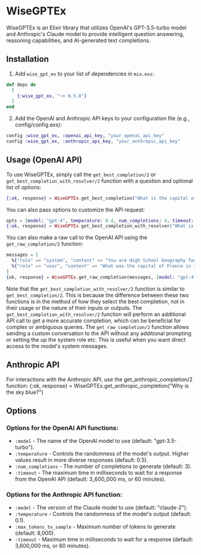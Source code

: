 # WiseGPTEx

WiseGPTEx is an Elixir library that utilizes OpenAI's GPT-3.5-turbo model and Anthropic's Claude model to provide intelligent question answering, reasoning capabilities, and AI-generated text completions.

## Installation

1. Add `wise_gpt_ex` to your list of dependencies in `mix.exs`:
```elixir
def deps do
  [
    {:wise_gpt_ex, "~> 0.5.0"}
  ]
end
```

2. Add the OpenAI and Anthropic API keys to your configuration file (e.g., config/config.exs):
```elixir
config :wise_gpt_ex, :openai_api_key, "your_openai_api_key"
config :wise_gpt_ex, :anthropic_api_key, "your_anthropic_api_key"
```

## Usage (OpenAI API)

To use WiseGPTEx, simply call the `get_best_completion/2` or `get_best_completion_with_resolver/2` function with a question and optional list of options:
```elixir
{:ok, response} = WiseGPTEx.get_best_completion("What is the capital of France?")
```

You can also pass options to customize the API request:
```elixir
opts = [model: "gpt-4", temperature: 0.4, num_completions: 4, timeout: 3_600_000]
{:ok, response} = WiseGPTEx.get_best_completion_with_resolver("What is the capital of France?", opts)
```

You can also make a raw call to the OpenAI API using the `get_raw_completion/2` function:
```elixir
messages = [
  %{"role" => "system", "content" => "You are High School Geography Teacher"},
  %{"role" => "user", "content" => "What was the capital of France in 15th century?"}
]
{ok, response} = WiseGPTEx.get_raw_completion(messages, [model: "gpt-4", temperature: 0.75, timeout: 3_600])
```

Note that the `get_best_completion_with_resolver/2` function is similar to `get_best_completion/2`.
This is because the difference between these two functions is in the method of how they select the best completion, not in their usage or the nature of their inputs or outputs.
The `get_best_completion_with_resolver/2` function will perform an additional API call to get a more accurate completion, which can be beneficial for complex or ambiguous queries.
The `get_raw_completion/2` function allows sending a custom conversation to the API without any additional prompting or setting the up the system role etc. This is useful when you want direct access to the model's system messages.

## Anthropic API
For interactions with the Anthropic API, use the get_anthropic_completion/2 function:
{:ok, response} = WiseGPTEx.get_anthropic_completion("Why is the sky blue?")

## Options

### Options for the OpenAI API functions:

- `:model` - The name of the OpenAI model to use (default: "gpt-3.5-turbo").
- `:temperature` - Controls the randomness of the model's output. Higher values result in more diverse responses (default: 0.5).
- `:num_completions` - The number of completions to generate (default: 3).
- `:timeout` - The maximum time in milliseconds to wait for a response from the OpenAI API (default: 3_600_000 ms, or 60 minutes).

### Options for the Anthropic API function:

- `:model` - The version of the Claude model to use (default: "claude-2").
- `:temperature` - Controls the randomness of the model's output (default: 0.1).
- `:max_tokens_to_sample` - Maximum number of tokens to generate (default: 8,000).
- `:timeout` - Maximum time in milliseconds to wait for a response (default: 3,600,000 ms, or 60 minutes).
